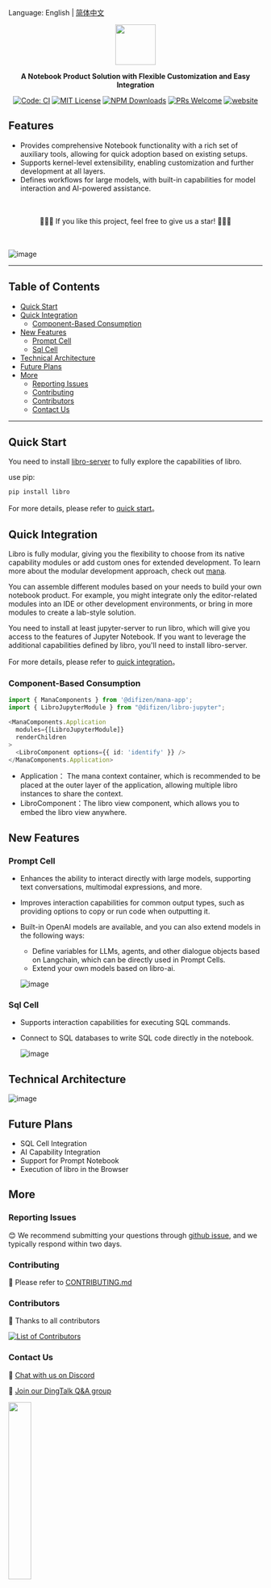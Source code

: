 Language: English | [简体中文](./README_zh.md)

<p align="center"><img src="./apps/docs/public/libro-text.svg" width="80" /></p>
<p align="center"><strong>A Notebook Product Solution with Flexible Customization and Easy Integration</strong></p>

<p align="center">
<a href="https://github.com/difizen/libro/actions/workflows/ci.yml"><img src="https://img.shields.io/github/actions/workflow/status/difizen/libro/ci.yml?branch=main&style=for-the-badge&logo=github" alt="Code: CI" style="max-width: 100%;"></a>
<a href="/LICENSE"><img src="https://img.shields.io/github/license/difizen/libro?style=for-the-badge" alt="MIT License"></a>
<a href="https://www.npmjs.com/package/@difizen/libro-core"><img alt="NPM Downloads" src="https://img.shields.io/npm/dm/@difizen/libro-core?logo=npm&style=for-the-badge"></a>
<a href="https://github.com/difizen/libro/pulls"><img alt="PRs Welcome" src="https://img.shields.io/badge/PRs-Welcome-brightgreen.svg?style=for-the-badge"></a>
<a href="https://libro.difizen.net"><img alt="website" src="https://img.shields.io/static/v1?label=&labelColor=505050&message=Homepage&color=0076D6&style=for-the-badge&logo=google-chrome&logoColor=f5f5f5"></a>
</p>

## Features

- Provides comprehensive Notebook functionality with a rich set of auxiliary tools, allowing for quick adoption based on existing setups.
- Supports kernel-level extensibility, enabling customization and further development at all layers.
- Defines workflows for large models, with built-in capabilities for model interaction and AI-powered assistance.

<p>　</p>
<p align="center">
🌟🌟🌟 If you like this project, feel free to give us a star! 🌟🌟🌟
</p>
<p>　</p>

![image](./apps/docs/public/libro_en.png)

---

<!-- START doctoc generated TOC please keep comment here to allow auto update -->
<!-- DON'T EDIT THIS SECTION, INSTEAD RE-RUN doctoc TO UPDATE -->
## Table of Contents

- [Quick Start](#quick-start)
- [Quick Integration](#quick-integration)
  - [Component-Based Consumption](#component-based-consumption)
- [New Features](#new-features)
  - [Prompt Cell](#prompt-cell)
  - [Sql Cell](#sql-cell)
- [Technical Architecture](#technical-architecture)
- [Future Plans](#future-plans)
- [More](#more)
  - [Reporting Issues](#reporting-issues)
  - [Contributing](#contributing)
  - [Contributors](#contributors)
  - [Contact Us](#contact-us)

<!-- END doctoc generated TOC please keep comment here to allow auto update -->

---

## Quick Start

You need to install [libro-server](https://github.com/difizen/libro-server) to fully explore the capabilities of libro.

use pip:

```bash
pip install libro
```

For more details, please refer to [quick start](./apps/docs/docs/quickstart/index.md)。

## Quick Integration

Libro is fully modular, giving you the flexibility to choose from its native capability modules or add custom ones for extended development. To learn more about the modular development approach, check out [mana](https://github.com/difizen/mana).

You can assemble different modules based on your needs to build your own notebook product. For example, you might integrate only the editor-related modules into an IDE or other development environments, or bring in more modules to create a lab-style solution.

You need to install at least jupyter-server to run libro, which will give you access to the features of Jupyter Notebook. If you want to leverage the additional capabilities defined by libro, you'll need to install libro-server.

For more details, please refer to [quick integration](./apps/docs/docs/integration/index.md)。

### Component-Based Consumption

```typescript
import { ManaComponents } from '@difizen/mana-app';
import { LibroJupyterModule } from "@difizen/libro-jupyter";

<ManaComponents.Application
  modules={[LibroJupyterModule]}
  renderChildren
>
  <LibroComponent options={{ id: 'identify' }} />
</ManaComponents.Application>
```

- Application： The mana context container, which is recommended to be placed at the outer layer of the application, allowing multiple libro instances to share the context.
- LibroComponent：The libro view component, which allows you to embed the libro view anywhere.

## New Features

### Prompt Cell

- Enhances the ability to interact directly with large models, supporting text conversations, multimodal expressions, and more.
- Improves interaction capabilities for common output types, such as providing options to copy or run code when outputting it.
- Built-in OpenAI models are available, and you can also extend models in the following ways:
  - Define variables for LLMs, agents, and other dialogue objects based on Langchain, which can be directly used in Prompt Cells.
  - Extend your own models based on libro-ai.

  ![image](./apps/docs/public/prompt_cell.gif)

### Sql Cell

- Supports interaction capabilities for executing SQL commands.
- Connect to SQL databases to write SQL code directly in the notebook.

  ![image](./apps/docs/public/sql_cell.gif)

## Technical Architecture

![image](./apps/docs/public/technical%20_architecture.png)

## Future Plans

- SQL Cell Integration
- AI Capability Integration
- Support for Prompt Notebook
- Execution of libro in the Browser

## More

### Reporting Issues

😊 We recommend submitting your questions through [github issue](https://github.com/difizen/libro/issues), and we typically respond within two days.

### Contributing

🤝 Please refer to [CONTRIBUTING.md](./CONTRIBUTING.md)

### Contributors

💪 Thanks to all contributors

<a href="https://github.com/difizen/libro/graphs/contributors">
  <img src="https://contributors-img.web.app/image?repo=difizen/libro" alt="List of Contributors"/>
</a>

### Contact Us

💬 [Chat with us on Discord](https://discord.gg/RbZ9aEKK)

🤗 [Join our DingTalk Q&A group](https://qr.dingtalk.com/action/joingroup?code=v1,k1,52f1gKWwsZBMrWjXHcQFlOJEQIbbrMO86Iulu3T3ePY=&_dt_no_comment=1&origin=11)

<img src="./apps/docs/public/dingding.jpg" width="30%">
